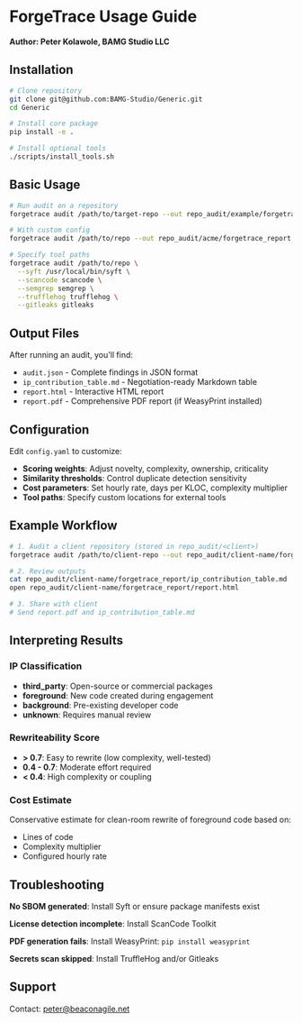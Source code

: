 # ForgeTrace Usage Guide

**Author: Peter Kolawole, BAMG Studio LLC**

## Installation

```bash
# Clone repository
git clone git@github.com:BAMG-Studio/Generic.git
cd Generic

# Install core package
pip install -e .

# Install optional tools
./scripts/install_tools.sh
```

## Basic Usage

```bash
# Run audit on a repository
forgetrace audit /path/to/target-repo --out repo_audit/example/forgetrace_report

# With custom config
forgetrace audit /path/to/repo --out repo_audit/acme/forgetrace_report --config my-config.yaml

# Specify tool paths
forgetrace audit /path/to/repo \
  --syft /usr/local/bin/syft \
  --scancode scancode \
  --semgrep semgrep \
  --trufflehog trufflehog \
  --gitleaks gitleaks
```

## Output Files

After running an audit, you'll find:

- `audit.json` - Complete findings in JSON format
- `ip_contribution_table.md` - Negotiation-ready Markdown table
- `report.html` - Interactive HTML report
- `report.pdf` - Comprehensive PDF report (if WeasyPrint installed)

## Configuration

Edit `config.yaml` to customize:

- **Scoring weights**: Adjust novelty, complexity, ownership, criticality
- **Similarity thresholds**: Control duplicate detection sensitivity
- **Cost parameters**: Set hourly rate, days per KLOC, complexity multiplier
- **Tool paths**: Specify custom locations for external tools

## Example Workflow

```bash
# 1. Audit a client repository (stored in repo_audit/<client>)
forgetrace audit /path/to/client-repo --out repo_audit/client-name/forgetrace_report

# 2. Review outputs
cat repo_audit/client-name/forgetrace_report/ip_contribution_table.md
open repo_audit/client-name/forgetrace_report/report.html

# 3. Share with client
# Send report.pdf and ip_contribution_table.md
```

## Interpreting Results

### IP Classification

- **third_party**: Open-source or commercial packages
- **foreground**: New code created during engagement
- **background**: Pre-existing developer code
- **unknown**: Requires manual review

### Rewriteability Score

- **> 0.7**: Easy to rewrite (low complexity, well-tested)
- **0.4 - 0.7**: Moderate effort required
- **< 0.4**: High complexity or coupling

### Cost Estimate

Conservative estimate for clean-room rewrite of foreground code based on:
- Lines of code
- Complexity multiplier
- Configured hourly rate

## Troubleshooting

**No SBOM generated**: Install Syft or ensure package manifests exist

**License detection incomplete**: Install ScanCode Toolkit

**PDF generation fails**: Install WeasyPrint: `pip install weasyprint`

**Secrets scan skipped**: Install TruffleHog and/or Gitleaks

## Support

Contact: peter@beaconagile.net
